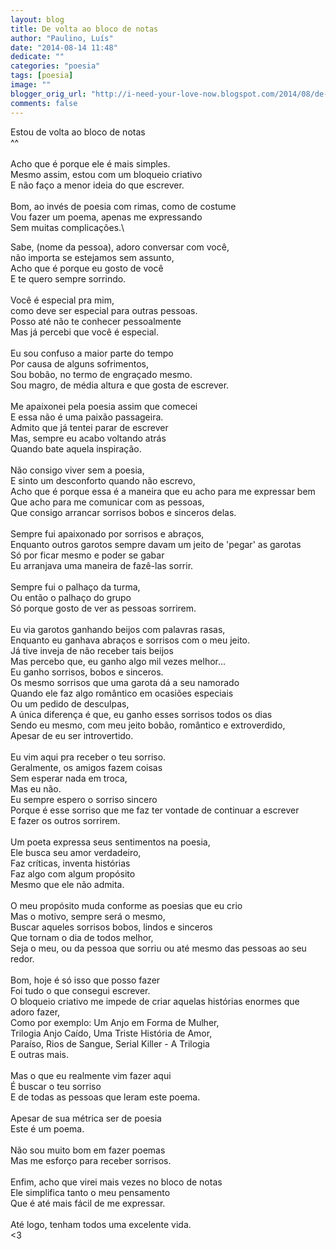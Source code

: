 ```yaml
---
layout: blog
title: De volta ao bloco de notas
author: "Paulino, Luís"
date: "2014-08-14 11:48"
dedicate: ""
categories: "poesia"
tags: [poesia]
image: ""
blogger_orig_url: "http://i-need-your-love-now.blogspot.com/2014/08/de-volta-ao-bloco-de-notas.html"
comments: false
---
```


Estou de volta ao bloco de notas\
^^\
\
Acho que é porque ele é mais simples.\
Mesmo assim, estou com um bloqueio criativo\
E não faço a menor ideia do que escrever.\
\
Bom, ao invés de poesia com rimas, como de costume\
Vou fazer um poema, apenas me expressando\
Sem muitas complicações.\

Sabe, (nome da pessoa), adoro conversar com você,\
não importa se estejamos sem assunto,\
Acho que é porque eu gosto de você\
E te quero sempre sorrindo.\
\
Você é especial pra mim,\
como deve ser especial para outras pessoas.\
Posso até não te conhecer pessoalmente\
Mas já percebi que você é especial.\
\
Eu sou confuso a maior parte do tempo\
Por causa de alguns sofrimentos,\
Sou bobão, no termo de engraçado mesmo.\
Sou magro, de média altura e que gosta de escrever.\
\
Me apaixonei pela poesia assim que comecei\
E essa não é uma paixão passageira.\
Admito que já tentei parar de escrever\
Mas, sempre eu acabo voltando atrás\
Quando bate aquela inspiração.\
\
Não consigo viver sem a poesia,\
E sinto um desconforto quando não escrevo,\
Acho que é porque essa é a maneira que eu acho para me expressar bem\
Que acho para me comunicar com as pessoas,\
Que consigo arrancar sorrisos bobos e sinceros delas.\
\
Sempre fui apaixonado por sorrisos e abraços,\
Enquanto outros garotos sempre davam um jeito de 'pegar' as garotas\
Só por ficar mesmo e poder se gabar\
Eu arranjava uma maneira de fazê-las sorrir.\
\
Sempre fui o palhaço da turma,\
Ou então o palhaço do grupo\
Só porque gosto de ver as pessoas sorrirem.\
\
Eu via garotos ganhando beijos com palavras rasas,\
Enquanto eu ganhava abraços e sorrisos com o meu jeito.\
Já tive inveja de não receber tais beijos\
Mas percebo que, eu ganho algo mil vezes melhor...\
Eu ganho sorrisos, bobos e sinceros.\
Os mesmo sorrisos que uma garota dá a seu namorado\
Quando ele faz algo romântico em ocasiões especiais\
Ou um pedido de desculpas,\
A única diferença é que, eu ganho esses sorrisos todos os dias\
Sendo eu mesmo, com meu jeito bobão, romântico e extroverdido,\
Apesar de eu ser introvertido.\
\
Eu vim aqui pra receber o teu sorriso.\
Geralmente, os amigos fazem coisas\
Sem esperar nada em troca,\
Mas eu não.\
Eu sempre espero o sorriso sincero\
Porque é esse sorriso que me faz ter vontade de continuar a escrever\
E fazer os outros sorrirem.\
\
Um poeta expressa seus sentimentos na poesia,\
Ele busca seu amor verdadeiro,\
Faz críticas, inventa histórias\
Faz algo com algum propósito\
Mesmo que ele não admita.\
\
O meu propósito muda conforme as poesias que eu crio\
Mas o motivo, sempre será o mesmo,\
Buscar aqueles sorrisos bobos, lindos e sinceros\
Que tornam o dia de todos melhor,\
Seja o meu, ou da pessoa que sorriu ou até mesmo das pessoas ao seu redor.\
\
Bom, hoje é só isso que posso fazer\
Foi tudo o que consegui escrever.\
O bloqueio criativo me impede de criar aquelas histórias enormes que adoro fazer,\
Como por exemplo: Um Anjo em Forma de Mulher,\
Trilogia Anjo Caído, Uma Triste História de Amor,\
Paraíso, Rios de Sangue, Serial Killer - A Trilogia\
E outras mais.\
\
Mas o que eu realmente vim fazer aqui\
É buscar o teu sorriso\
E de todas as pessoas que leram este poema.\
\
Apesar de sua métrica ser de poesia\
Este é um poema.\
\
Não sou muito bom em fazer poemas\
Mas me esforço para receber sorrisos.\
\
Enfim, acho que virei mais vezes no bloco de notas\
Ele simplifica tanto o meu pensamento\
Que é até mais fácil de me expressar.\
\
Até logo, tenham todos uma excelente vida.\
<3
